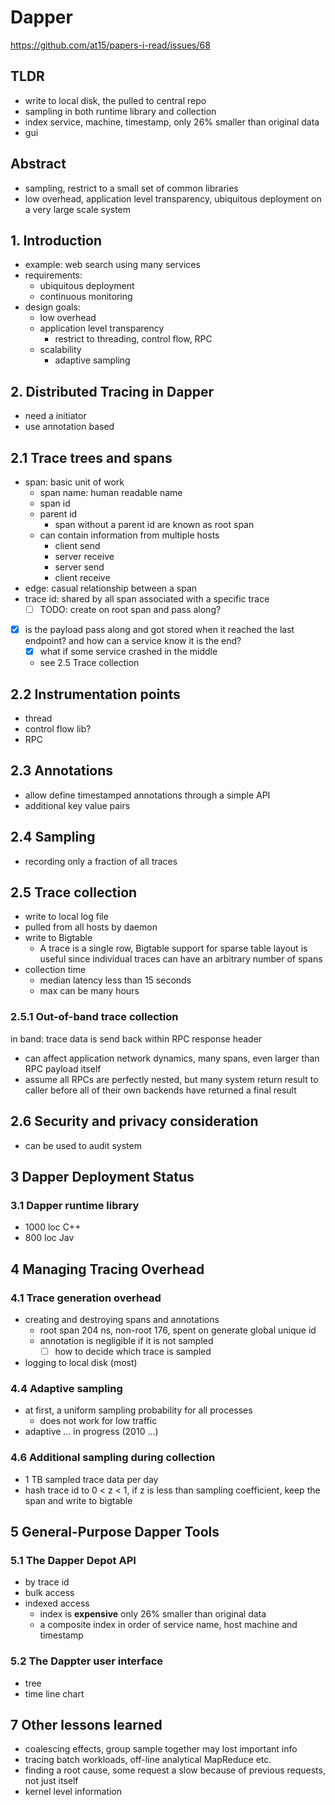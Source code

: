 # Dapper

https://github.com/at15/papers-i-read/issues/68

## TLDR

- write to local disk, the pulled to central repo
- sampling in both runtime library and collection
- index service, machine, timestamp, only 26% smaller than original data
- gui

## Abstract

- sampling, restrict to a small set of common libraries
- low overhead, application level transparency, ubiquitous deployment on a very large scale system

## 1. Introduction

- example: web search using many services
- requirements:
  - ubiquitous deployment
  - continuous monitoring
- design goals:
  - low overhead
  - application level transparency
    - restrict to threading, control flow, RPC
  - scalability
    - adaptive sampling

## 2. Distributed Tracing in Dapper

- need a initiator
- use annotation based

## 2.1 Trace trees and spans

- span: basic unit of work
  - span name: human readable name
  - span id
  - parent id
    - span without a parent id are known as root span
  - can contain information from multiple hosts
    - client send
    - server receive
    - server send
    - client receive
- edge: casual relationship between a span
- trace id: shared by all span associated with a specific trace
  - [ ] TODO: create on root span and pass along?
- [x] is the payload pass along and got stored when it reached the last endpoint? and how can a service know it is the end?
  - [x] what if some service crashed in the middle
  - see 2.5 Trace collection

## 2.2 Instrumentation points

- thread
- control flow lib?
- RPC

## 2.3 Annotations

- allow define timestamped annotations through a simple API
- additional key value pairs

## 2.4 Sampling

- recording only a fraction of all traces

## 2.5 Trace collection

- write to local log file
- pulled from all hosts by daemon
- write to Bigtable
  - A trace is a single row, Bigtable support for sparse table layout is useful since individual traces can have an arbitrary number of spans
- collection time
  - median latency less than 15 seconds
  - max can be many hours

### 2.5.1 Out-of-band trace collection

in band: trace data is send back within RPC response header

- can affect application network dynamics, many spans, even larger than RPC payload itself
- assume all RPCs are perfectly nested, but many system return result to caller before all of their own backends have returned a final result

## 2.6 Security and privacy consideration

- can be used to audit system

## 3 Dapper Deployment Status

### 3.1 Dapper runtime library

- 1000 loc C++
- 800 loc Jav

## 4 Managing Tracing Overhead

### 4.1 Trace generation overhead

- creating and destroying spans and annotations
  - root span 204 ns, non-root 176, spent on generate global unique id
  - annotation is negligible if it is not sampled
    - [ ] how to decide which trace is sampled
- logging to local disk (most)

### 4.4 Adaptive sampling

- at first, a uniform sampling probability for all processes
  - does not work for low traffic
- adaptive ... in progress (2010 ...)

### 4.6 Additional sampling during collection

- 1 TB sampled trace data per day
- hash trace id to 0 < z < 1, if z is less than sampling coefficient, keep the span and write to bigtable

## 5 General-Purpose Dapper Tools

### 5.1 The Dapper Depot API

- by trace id
- bulk access
- indexed access
  - index is **expensive** only 26% smaller than original data
  - a composite index in order of service name, host machine and timestamp

### 5.2 The Dappter user interface

- tree
- time line chart

## 7 Other lessons learned

- coalescing effects, group sample together may lost important info
- tracing batch workloads, off-line analytical MapReduce etc.
- finding a root cause, some request a slow because of previous requests, not just itself
- kernel level information
